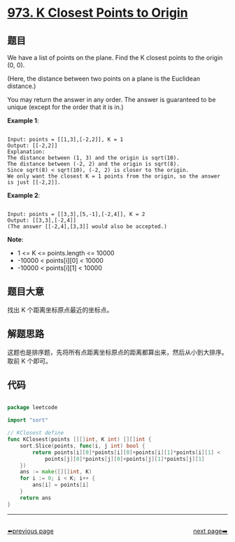 # [973. K Closest Points to Origin](https://leetcode.com/problems/k-closest-points-to-origin/)

## 题目

We have a list of points on the plane.  Find the K closest points to the origin (0, 0).

(Here, the distance between two points on a plane is the Euclidean distance.)

You may return the answer in any order.  The answer is guaranteed to be unique (except for the order that it is in.)


**Example 1**:

```

Input: points = [[1,3],[-2,2]], K = 1
Output: [[-2,2]]
Explanation: 
The distance between (1, 3) and the origin is sqrt(10).
The distance between (-2, 2) and the origin is sqrt(8).
Since sqrt(8) < sqrt(10), (-2, 2) is closer to the origin.
We only want the closest K = 1 points from the origin, so the answer is just [[-2,2]].

```

**Example 2**:

```

Input: points = [[3,3],[5,-1],[-2,4]], K = 2
Output: [[3,3],[-2,4]]
(The answer [[-2,4],[3,3]] would also be accepted.)

```

**Note**:

- 1 <= K <= points.length <= 10000
- -10000 < points[i][0] < 10000
- -10000 < points[i][1] < 10000

## 题目大意

找出 K 个距离坐标原点最近的坐标点。

## 解题思路

这题也是排序题，先将所有点距离坐标原点的距离都算出来，然后从小到大排序。取前 K 个即可。

## 代码

```go

package leetcode

import "sort"

// KClosest define
func KClosest(points [][]int, K int) [][]int {
	sort.Slice(points, func(i, j int) bool {
		return points[i][0]*points[i][0]+points[i][1]*points[i][1] <
			points[j][0]*points[j][0]+points[j][1]*points[j][1]
	})
	ans := make([][]int, K)
	for i := 0; i < K; i++ {
		ans[i] = points[i]
	}
	return ans
}

```



----------------------------------------------
<div style="display: flex;justify-content: space-between;align-items: center;">
<p><a href="https://books.halfrost.com/leetcode/ChapterFour/0900~0999/0971.Flip-Binary-Tree-To-Match-Preorder-Traversal/">⬅️previous page</a></p>
<p><a href="https://books.halfrost.com/leetcode/ChapterFour/0900~0999/0976.Largest-Perimeter-Triangle/">next page➡️</a></p>
</div>
